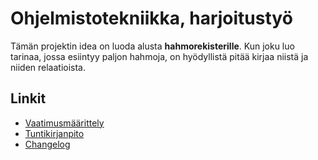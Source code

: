 # Ohjelmistotekniikka, harjoitustyö

Tämän projektin idea on luoda alusta **hahmorekisterille**. Kun joku luo tarinaa, jossa esiintyy paljon hahmoja, on hyödyllistä pitää kirjaa niistä ja niiden relaatioista.

## Linkit
- [Vaatimusmäärittely](/dokumentaatio/vaatimusmaarittely.md)
- [Tuntikirjanpito](/dokumentaatio/tuntikirjanpito.md)
- [Changelog](/dokumentaatio/changelog.md)

